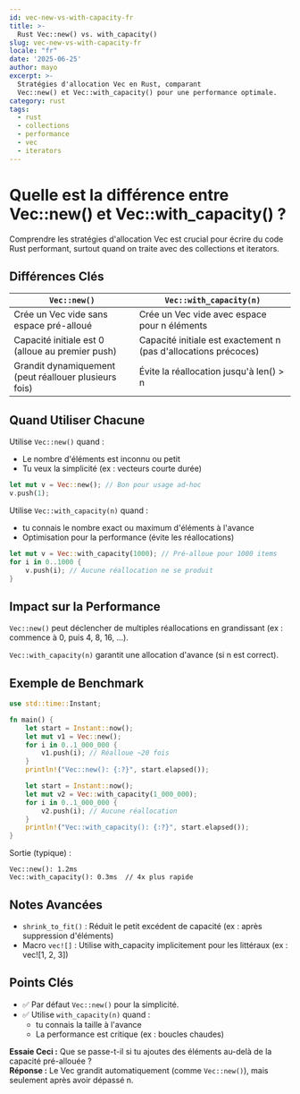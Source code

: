 ```yaml
---
id: vec-new-vs-with-capacity-fr
title: >-
  Rust Vec::new() vs. with_capacity()
slug: vec-new-vs-with-capacity-fr
locale: "fr"
date: '2025-06-25'
author: mayo
excerpt: >-
  Stratégies d'allocation Vec en Rust, comparant
  Vec::new() et Vec::with_capacity() pour une performance optimale.
category: rust
tags:
  - rust
  - collections
  - performance
  - vec
  - iterators
---
```


# Quelle est la différence entre Vec::new() et Vec::with_capacity() ?

Comprendre les stratégies d'allocation Vec est crucial pour écrire du code Rust performant, surtout quand on traite avec des collections et iterators.

## Différences Clés

| `Vec::new()` | `Vec::with_capacity(n)` |
|--------------|-------------------------|
| Crée un Vec vide sans espace pré-alloué | Crée un Vec vide avec espace pour n éléments |
| Capacité initiale est 0 (alloue au premier push) | Capacité initiale est exactement n (pas d'allocations précoces) |
| Grandit dynamiquement (peut réallouer plusieurs fois) | Évite la réallocation jusqu'à len() > n |

## Quand Utiliser Chacune

Utilise `Vec::new()` quand :
- Le nombre d'éléments est inconnu ou petit
- Tu veux la simplicité (ex : vecteurs courte durée)

```rust
let mut v = Vec::new(); // Bon pour usage ad-hoc
v.push(1);
```

Utilise `Vec::with_capacity(n)` quand :
- tu connais le nombre exact ou maximum d'éléments à l'avance
- Optimisation pour la performance (évite les réallocations)

```rust
let mut v = Vec::with_capacity(1000); // Pré-alloue pour 1000 items
for i in 0..1000 {
    v.push(i); // Aucune réallocation ne se produit
}
```

## Impact sur la Performance

`Vec::new()` peut déclencher de multiples réallocations en grandissant (ex : commence à 0, puis 4, 8, 16, ...).

`Vec::with_capacity(n)` garantit une allocation d'avance (si n est correct).

## Exemple de Benchmark

```rust
use std::time::Instant;

fn main() {
    let start = Instant::now();
    let mut v1 = Vec::new();
    for i in 0..1_000_000 {
        v1.push(i); // Réalloue ~20 fois
    }
    println!("Vec::new(): {:?}", start.elapsed());

    let start = Instant::now();
    let mut v2 = Vec::with_capacity(1_000_000);
    for i in 0..1_000_000 {
        v2.push(i); // Aucune réallocation
    }
    println!("Vec::with_capacity(): {:?}", start.elapsed());
}
```

Sortie (typique) :
```
Vec::new(): 1.2ms
Vec::with_capacity(): 0.3ms  // 4x plus rapide
```

## Notes Avancées

- `shrink_to_fit()` : Réduit le petit excédent de capacité (ex : après suppression d'éléments)
- Macro `vec![]` : Utilise with_capacity implicitement pour les littéraux (ex : vec![1, 2, 3])

## Points Clés

- ✅ Par défaut `Vec::new()` pour la simplicité.  
- ✅ Utilise `with_capacity(n)` quand :
  - tu connais la taille à l'avance
  - La performance est critique (ex : boucles chaudes)

**Essaie Ceci :** Que se passe-t-il si tu ajoutes des éléments au-delà de la capacité pré-allouée ?  
**Réponse :** Le Vec grandit automatiquement (comme `Vec::new()`), mais seulement après avoir dépassé n.